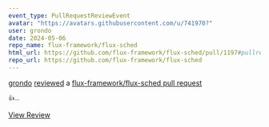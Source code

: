 ```yaml
---
event_type: PullRequestReviewEvent
avatar: "https://avatars.githubusercontent.com/u/741970?"
user: grondo
date: 2024-05-06
repo_name: flux-framework/flux-sched
html_url: https://github.com/flux-framework/flux-sched/pull/1197#pullrequestreview-2041368481
repo_url: https://github.com/flux-framework/flux-sched
---
```


<a href='https://github.com/grondo' target='_blank'>grondo</a> <a href='https://github.com/flux-framework/flux-sched/pull/1197#pullrequestreview-2041368481' target='_blank'>reviewed</a> a <a href='https://github.com/flux-framework/flux-sched/pull/1197' target='_blank'>flux-framework/flux-sched pull request</a>

<small>:+1:...</small>

<a href='https://github.com/flux-framework/flux-sched/pull/1197#pullrequestreview-2041368481' target='_blank'>View Review</a>